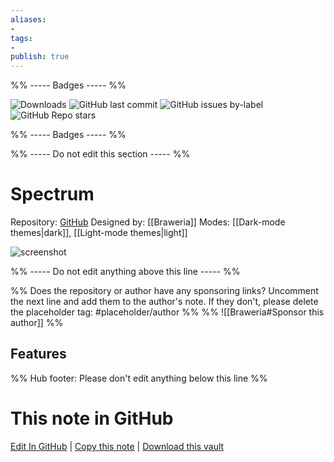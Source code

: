 ```yaml
---
aliases:
- 
tags: 
- 
publish: true
---
```


%% ----- Badges ----- %%

![Downloads](https://img.shields.io/badge/downloads-58788-573E7A?style=for-the-badge&logo=)
![GitHub last commit](https://img.shields.io/github/last-commit/Braweria/Spectrum?color=573E7A&label=last%20update&logo=github&style=for-the-badge)
![GitHub issues by-label](https://img.shields.io/github/issues/Braweria/Spectrum/help%20wanted?color=573E7A&logo=github&style=for-the-badge) 
![GitHub Repo stars](https://img.shields.io/github/stars/Braweria/Spectrum?color=573E7A&logo=github&style=for-the-badge)

%% ----- Badges ----- %%

%% ----- Do not edit this section ----- %%

# Spectrum

Repository: [GitHub](https://github.com/Braweria/Spectrum)
Designed by: [[Braweria]]
Modes: [[Dark-mode themes|dark]], [[Light-mode themes|light]]



![screenshot](https://github.com/Braweria/Spectrum/raw/HEAD/SpectrumPreview.png)

%% ----- Do not edit anything above this line ----- %% 

%% Does the repository or author have any sponsoring links? Uncomment the next line and add them to the author's note. If they don't, please delete the placeholder tag: #placeholder/author %%
%% ![[Braweria#Sponsor this author]] %%


## Features



%% Hub footer: Please don't edit anything below this line %%

# This note in GitHub

<span class="git-footer">[Edit In GitHub](https://github.dev/obsidian-community/obsidian-hub/blob/main/02%20-%20Community%20Expansions/02.05%20All%20Community%20Expansions/Themes/Spectrum.md "git-hub-edit-note") | [Copy this note](https://raw.githubusercontent.com/obsidian-community/obsidian-hub/main/02%20-%20Community%20Expansions/02.05%20All%20Community%20Expansions/Themes/Spectrum.md "git-hub-copy-note") | [Download this vault](https://github.com/obsidian-community/obsidian-hub/archive/refs/heads/main.zip "git-hub-download-vault") </span>
